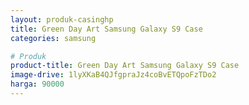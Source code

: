 ```yaml
---
layout: produk-casinghp
title: Green Day Art Samsung Galaxy S9 Case
categories: samsung

# Produk
product-title: Green Day Art Samsung Galaxy S9 Case
image-drive: 1lyXKaB4QJfgpraJz4coBvETQpoFzTDo2
harga: 90000
---
```

